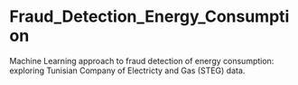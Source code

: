 # Fraud_Detection_Energy_Consumption
Machine Learning approach to fraud detection of energy consumption: exploring Tunisian Company of Electricty and Gas (STEG) data.

